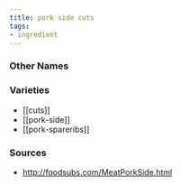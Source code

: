 ```yaml
---
title: pork side cuts
tags:
- ingredient
---
```



### Other Names


### Varieties

* [[cuts]]
* [[pork-side]]
* [[pork-spareribs]]

### Sources
* http://foodsubs.com/MeatPorkSide.html
